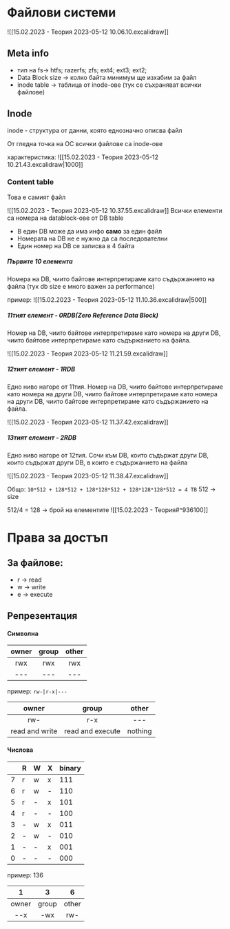# Файлови системи

![[15.02.2023 - Теория 2023-05-12 10.06.10.excalidraw]]

## Meta info
- тип на fs-> htfs; razerfs; zfs; ext4; ext3; ext2;
- Data Block size -> колко байта минимум ще изхабим за файл
- inode table -> таблица от inode-ове (тук се съхраняват всички файлове)


## Inode
inode - структура от данни, която еднозначно описва файл

От гледна точка на ОС всички файлове са inode-ове

характеристика:
![[15.02.2023 - Теория 2023-05-12 10.21.43.excalidraw|1000]]


### Content table
Това е самият файл

![[15.02.2023 - Теория 2023-05-12 10.37.55.excalidraw]]
Всички елементи са номера на datablock-ове от DB table
- В един DB може да има инфо **само** за един файл
- Номерата на DB не е нужно да са последователни
- Един номер на DB се записва в 4 байта


##### Първите 10 елемента 
Номера на DB, чиито байтове интерпретираме като съдържанието на файла (тук db size е много важен за performance)

пример:
![[15.02.2023 - Теория 2023-05-12 11.10.36.excalidraw|500]]


##### 11тият елемент - 0RDB(Zero Reference Data Block)
Номер на DB, чиито байтове интерпретираме като номера на други DB, чиито байтове интерпретираме като съдържанието на файла.

![[15.02.2023 - Теория 2023-05-12 11.21.59.excalidraw]]


##### 12тият елемент - 1RDB
Едно ниво нагоре от 11тия. Номер на DB, чиито байтове интерпретираме като номера на други DB, чиито байтове интерпретираме като номера на други DB, чиито байтове интерпретираме като съдържанието на файла.

![[15.02.2023 - Теория 2023-05-12 11.37.42.excalidraw]]


##### 13тият елемент - 2RDB
Едно ниво нагоре от 12тия. Сочи към DB, които съдържат други DB, които съдържат други DB, в които е съдържанието на файла

![[15.02.2023 - Теория 2023-05-12 11.38.47.excalidraw]]

Общо:
`10*512 + 128*512 + 128*128*512 + 128*128*128*512 = 4 TB`
512 -> size

512/4 = 128 -> брой на елементите
![[15.02.2023 - Теория#^936100]]



# Права за достъп

## За файлове:
- r -> read
- w -> write
- e -> execute

## Репрезентация

#### Символна
| owner | group | other |
| :----:| :----:| :----:|
|  rwx  |  rwx  |  rwx  |
|  ---  |  ---  |  ---  |

пример: `rw-|r-x|---`

|     owner      |      group       |  other  |
|:--------------:|:----------------:|:-------:|
|      rw-       |       r-x        |   ---   |
| read and write | read and execute | nothing |



#### Числова
|     | R   | W   | X   | binary |
| --- | --- | --- | --- | ------ |
| 7   | r   | w   | x   | 111    |
| 6   | r   | w   | -   | 110    |
| 5   | r   | -   | x   | 101    |
| 4   | r   | -   | -   | 100    |
| 3   | -   | w   | x   | 011    |
| 2   | -   | w   | -   | 010    |
| 1   | -   | -   | x   | 001    |
| 0   | -   | -   | -   | 000    |

пример:
136

|   1   |   3   |   6   |
|:-----:|:-----:|:-----:|
| owner | group | other | 
|  --x  |  -wx  |  rw-  |